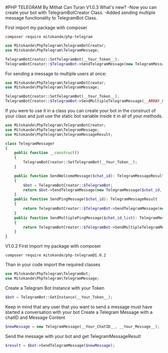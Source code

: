 #PHP TELEGRAM By Mithat Can Turan
V1.0.3
What's new?
-Now you can create your bot with TelegramBotCreator Class. 
-Added sending multiple message functionality to TelegramBot Class.

First import my package with composer 
```
composer require mitokande/php-telegram
```
```php
use Mitokande\PhpTelegram\TelegramBotCreator;
use Mitokande\PhpTelegram\TelegramMessage;

TelegramBotCreator::SetTelegramBot(__Your_Token__);
TelegramBotCreator::$TelegramBot->SendTelegramMessage(new TelegramMessage(__RECEIVER_CHAT_ID__, __YOUR_MESSAGE_));
```
For sending a message to multiple users at once:
```php
use Mitokande\PhpTelegram\TelegramBotCreator;
use Mitokande\PhpTelegram\TelegramMessage;

TelegramBotCreator::SetTelegramBot(__Your_Token__);
TelegramBotCreator::$TelegramBot->SendMultipleTelegramMessage(__ARRAY_OF_CHAT_ID_STRINGS__, __YOUR_MESSAGE__);
```

If you were to use it in a class you can create your bot in the construct of your class and just use the static bot variable inside it in all of your methods.
```php
use Mitokande\PhpTelegram\TelegramBotCreator;
use Mitokande\PhpTelegram\TelegramMessage;
use Mitokande\PhpTelegram\TelegramMessageResult;

class TelegramMessager
{
    public function __construct()
    {
        TelegramBotCreator::SetTelegramBot(__Your_Token__);
    }

    public function SendWelcomeMessage($chat_id): TelegramMessageResult
    {
        $bot = TelegramBotCreator::$TelegramBot;
        return $bot->SendTelegramMessage(new TelegramMessage($chat_id, __WELCOME_MESSAGE_FOR_USERS__));
    }
    public function SendPingMessage($chat_id): TelegramMessageResult
    {
        return TelegramBotCreator::$TelegramBot->SendTelegramMessage(new TelegramMessage(__RECEIVER_CHAT_ID__, __YOUR_MESSAGE_));
    }
    public function SendMultiplePingMessage($chat_id_list): TelegramMessageResult
    {
        return TelegramBotCreator::$TelegramBot->SendMultipleTelegramMessage($chat_id_list, __YOUR_MESSAGE_));
    }
}

```

V1.0.2
First import my package with composer 
```
composer require mitokande/php-telegram@1.0.2
```
Than in your code import the required classes
```php
use Mitokande\PhpTelegram\TelegramBot;
use Mitokande\PhpTelegram\TelegramMessage;
```
Create a Telegram Bot Instance with your Token

```php
$bot = TelegramBot::GetInstance(__Your_Token__);
```
Keep in mind that any user that you want to send a message must have started a conversation with your bot
Create a Telegram Message with a chatID and Message Content
```php
$newMessage = new TelegramMessage(__Your_ChatID__, __Your_Message__);
```
Send the message with your bot and get TelegramMessageResult
```php
$result = $bot->SendTelegramMessage($newMessage);
```
